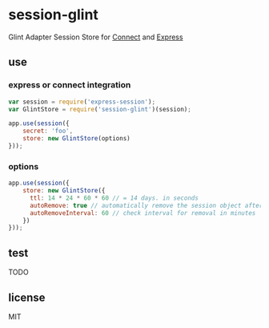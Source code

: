 # session-glint

Glint Adapter Session Store for [Connect](https://github.com/senchalabs/connect) and [Express](http://expressjs.com/)

## use

### express or connect integration

```js
var session = require('express-session');
var GlintStore = require('session-glint')(session);

app.use(session({
    secret: 'foo',
    store: new GlintStore(options)
}));
```


### options


```js
app.use(session({
    store: new GlintStore({
      ttl: 14 * 24 * 60 * 60 // = 14 days. in seconds
      autoRemove: true // automatically remove the session object after the `ttl` time
      autoRemoveInterval: 60 // check interval for removal in minutes
    })
}));
```

## test

TODO

## license

MIT